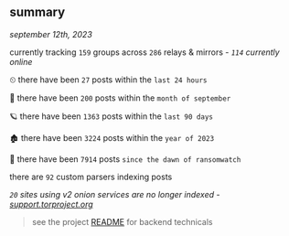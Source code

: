 
## summary
_september 12th, 2023_

currently tracking `159` groups across `286` relays & mirrors - _`114` currently online_

⏲ there have been `27` posts within the `last 24 hours`

🦈 there have been `200` posts within the `month of september`

🪐 there have been `1363` posts within the `last 90 days`

🏚 there have been `3224` posts within the `year of 2023`

🦕 there have been `7914` posts `since the dawn of ransomwatch`

there are `92` custom parsers indexing posts

_`20` sites using v2 onion services are no longer indexed - [support.torproject.org](https://support.torproject.org/onionservices/v2-deprecation/)_

> see the project [README](https://github.com/joshhighet/ransomwatch#ransomwatch--) for backend technicals
